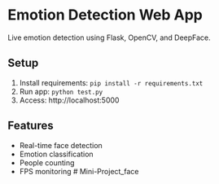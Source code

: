 # Emotion Detection Web App

Live emotion detection using Flask, OpenCV, and DeepFace.

## Setup
1. Install requirements: `pip install -r requirements.txt`
2. Run app: `python test.py`
3. Access: http://localhost:5000

## Features
- Real-time face detection
- Emotion classification
- People counting
- FPS monitoring
#   M i n i - P r o j e c t _ f a c e  
 
